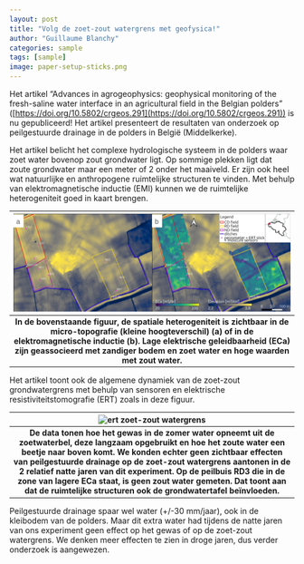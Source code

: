 ```yaml
---
layout: post
title: "Volg de zoet-zout watergrens met geofysica!"
author: "Guillaume Blanchy"
categories: sample
tags: [sample]
image: paper-setup-sticks.png
---
```


Het artikel “Advances in agrogeophysics: geophysical monitoring of the fresh-saline water interface in an agricultural field in the Belgian polders” ([https://doi.org/10.5802/crgeos.291](https://doi.org/10.5802/crgeos.291)) is nu gepubliceerd! Het artikel presenteert de resultaten van onderzoek op peilgestuurde drainage in de polders in België (Middelkerke). 

Het artikel belicht het complexe hydrologische systeem in de polders waar zoet water bovenop zout grondwater ligt. Op sommige plekken ligt dat zoute grondwater maar een meter of 2 onder het maaiveld. Er zijn ook heel wat natuurlijke en anthropogene ruimtelijke structuren te vinden. Met behulp van elektromagnetische inductie (EMI) kunnen we de ruimtelijke heterogeniteit goed in kaart brengen. 

|![emi map](./assets/img/paper-setup-emi.png)|
|:--:|
|<b>In de bovenstaande figuur, de spatiale heterogeniteit is zichtbaar in de micro-topografie (kleine hoogteverschil) (a) of in de elektromagnetische inductie (b). Lage elektrische geleidbaarheid (ECa) zijn geassocieerd met zandiger bodem en zoet water en hoge waarden met zout water. </b>|

Het artikel toont ook de algemene dynamiek van de zoet-zout grondwatergrens met behulp van sensoren en elektrische resistiviteitstomografie (ERT) zoals in deze figuur. 


|![ert zoet-zout watergrens](./assets/img/paper-setup-ert.jpg')|
|:--:|
|<b>De data tonen hoe het gewas in de zomer water opneemt uit de zoetwaterbel, deze langzaam opgebruikt en hoe het zoute water een beetje naar boven komt. We konden echter geen zichtbaar effecten van peilgestuurde drainage op de zoet-zout watergrens aantonen in de 2 relatief natte jaren van dit experiment. Op de peilbuis RD3 die in de zone van lagere ECa staat, is geen zout water gemeten. Dat toont aan dat de ruimtelijke structuren ook de grondwatertafel beïnvloeden.</b>|


Peilgestuurde drainage spaar wel water (+/-30 mm/jaar), ook in de kleibodem van de polders. Maar dit extra water had tijdens de natte jaren van ons experiment geen effect op het gewas of op de zoet-zout watergrens. We denken meer effecten te zien in droge jaren, dus verder onderzoek is aangewezen.


